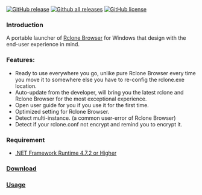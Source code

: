 [![GitHub release](https://img.shields.io/github/release/MinorMole/RcloneBrowser-Portable.svg)](https://gitHub.com/MinorMole/RcloneBrowser-Portable/releases)
[![Github all releases](https://img.shields.io/github/downloads/MinorMole/RcloneBrowser-Portable/total.svg)](https://GitHub.com/MinorMole/RcloneBrowser-Portable/releases/)
[![GitHub license](https://img.shields.io/github/license/MinorMole/RcloneBrowser-Portable.svg)](https://github.com/MinorMole/RcloneBrowser-Portable/blob/master/LICENSE)

### Introduction

A portable launcher of [Rclone Browser](https://github.com/DinCahill/RcloneBrowser) for Windows that design with the end-user experience in mind.

### Features:

- Ready to use everywhere you go, unlike pure Rclone Browser every time you move it to somewhere else you have to re-config the rclone.exe location.
- Auto-update from the developer, will bring you the latest rclone and Rclone Browser for the most exceptional experience.
- Open user guide for you if you use it for the first time.
- Optimized setting for Rclone Browser.
- Detect multi-instance. (a common user-error of Rclone Browser)
- Detect if your rclone.conf not encrypt and remind you to encrypt it.

### Requirement

- [.NET Framework Runtime 4.7.2 or Higher](https://dotnet.microsoft.com/download/dotnet-framework/net472)

### [Download](https://gitHub.com/MinorMole/RcloneBrowser-Portable/releases)

### [Usage](https://github.com/MinorMole/RcloneBrowser-Portable/wiki/RcloneBrowser-Guide)
